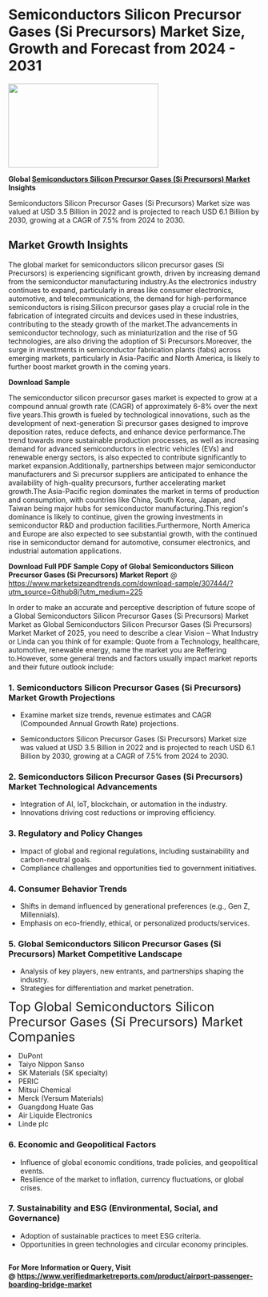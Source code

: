 <H1>Semiconductors Silicon Precursor Gases (Si Precursors) Market Size, Growth and Forecast from 2024 - 2031</H1><img class="aligncenter size-medium wp-image-584254" src="https://thirdeyenews.in/wp-content/uploads/2024/09/Global-Market-Research-300x168.jpeg" alt="" width="300" height="168" /><p><strong>Global&nbsp;<a href="https://www.marketsizeandtrends.com/download-sample/307444/?utm_source=Github8j?utm_medium=225">Semiconductors Silicon Precursor Gases (Si Precursors) Market</a> Insights</strong></p><p>Semiconductors Silicon Precursor Gases (Si Precursors) Market size was valued at USD 3.5 Billion in 2022 and is projected to reach USD 6.1 Billion by 2030, growing at a CAGR of 7.5% from 2024 to 2030.</p><p><h2>Market Growth Insights</h2> <p>The global market for semiconductors silicon precursor gases (Si Precursors) is experiencing significant growth, driven by increasing demand from the semiconductor manufacturing industry.As the electronics industry continues to expand, particularly in areas like consumer electronics, automotive, and telecommunications, the demand for high-performance semiconductors is rising.Silicon precursor gases play a crucial role in the fabrication of integrated circuits and devices used in these industries, contributing to the steady growth of the market.The advancements in semiconductor technology, such as miniaturization and the rise of 5G technologies, are also driving the adoption of Si Precursors.Moreover, the surge in investments in semiconductor fabrication plants (fabs) across emerging markets, particularly in Asia-Pacific and North America, is likely to further boost market growth in the coming years.</p> <p><strong>Download Sample</strong></p> <p>The semiconductor silicon precursor gases market is expected to grow at a compound annual growth rate (CAGR) of approximately 6-8% over the next five years.This growth is fueled by technological innovations, such as the development of next-generation Si precursor gases designed to improve deposition rates, reduce defects, and enhance device performance.The trend towards more sustainable production processes, as well as increasing demand for advanced semiconductors in electric vehicles (EVs) and renewable energy sectors, is also expected to contribute significantly to market expansion.Additionally, partnerships between major semiconductor manufacturers and Si precursor suppliers are anticipated to enhance the availability of high-quality precursors, further accelerating market growth.The Asia-Pacific region dominates the market in terms of production and consumption, with countries like China, South Korea, Japan, and Taiwan being major hubs for semiconductor manufacturing.This region's dominance is likely to continue, given the growing investments in semiconductor R&D and production facilities.Furthermore, North America and Europe are also expected to see substantial growth, with the continued rise in semiconductor demand for automotive, consumer electronics, and industrial automation applications.<p><span class=""><strong>Download Full PDF Sample Copy of Global Semiconductors Silicon Precursor Gases (Si Precursors) Market Report</strong> @ <a href="https://www.marketsizeandtrends.com/download-sample/307444/?utm_source=Github8j?utm_medium=225" target="_blank">https://www.marketsizeandtrends.com/download-sample/307444/?utm_source=Github8j?utm_medium=225</a></span></p><p>In order to make an accurate and perceptive description of future scope of a Global&nbsp;Semiconductors Silicon Precursor Gases (Si Precursors) Market Market as Global&nbsp;Semiconductors Silicon Precursor Gases (Si Precursors) Market Market of 2025, you need to describe a clear Vision &ndash; What Industry or Linda can you think of for example: Quote from a Technology, healthcare, automotive, renewable energy, name the market you are Reffering to.However, some general trends and factors usually impact market reports and their future outlook include:</p><h3>1.&nbsp;<strong>Semiconductors Silicon Precursor Gases (Si Precursors) Market Growth Projections</strong></h3><ul><li>Examine market size trends, revenue estimates and CAGR (Compounded Annual Growth Rate) projections.</li><li><p>Semiconductors Silicon Precursor Gases (Si Precursors) Market size was valued at USD 3.5 Billion in 2022 and is projected to reach USD 6.1 Billion by 2030, growing at a CAGR of 7.5% from 2024 to 2030.</p></li></ul><h3>2.&nbsp;<strong>Semiconductors Silicon Precursor Gases (Si Precursors) Market Technological Advancements</strong></h3><ul><li>Integration of AI, IoT, blockchain, or automation in the industry.</li><li>Innovations driving cost reductions or improving efficiency.</li></ul><h3>3.&nbsp;<strong>Regulatory and Policy Changes</strong></h3><ul><li>Impact of global and regional regulations, including sustainability and carbon-neutral goals.</li><li>Compliance challenges and opportunities tied to government initiatives.</li></ul><h3>4.&nbsp;<strong>Consumer Behavior Trends</strong></h3><ul><li>Shifts in demand influenced by generational preferences (e.g., Gen Z, Millennials).</li><li>Emphasis on eco-friendly, ethical, or personalized products/services.</li></ul><h3>5.&nbsp;<strong>Global Semiconductors Silicon Precursor Gases (Si Precursors) Market Competitive Landscape</strong></h3><ul><li>Analysis of key players, new entrants, and partnerships shaping the industry.</li><li>Strategies for differentiation and market penetration.</li></ul><p data-pm-slice="1 1 []"><span style="color: inherit; font-family: inherit; font-size: 25px;">Top Global Semiconductors Silicon Precursor Gases (Si Precursors) Market Companies</span></p><div class="" data-test-id=""><p><li>DuPont</li><li> Taiyo Nippon Sanso</li><li> SK Materials (SK specialty)</li><li> PERIC</li><li> Mitsui Chemical</li><li> Merck (Versum Materials)</li><li> Guangdong Huate Gas</li><li> Air Liquide Electronics</li><li> Linde plc</li></p></div><h3>6.&nbsp;<strong>Economic and Geopolitical Factors</strong></h3><ul><li>Influence of global economic conditions, trade policies, and geopolitical events.</li><li>Resilience of the market to inflation, currency fluctuations, or global crises.</li></ul><h3>7.&nbsp;<strong>Sustainability and ESG (Environmental, Social, and Governance)</strong></h3><ul><li>Adoption of sustainable practices to meet ESG criteria.</li><li>Opportunities in green technologies and circular economy principles.</li></ul><h2><strong style="font-size: 14px;">For More Information or Query, Visit @&nbsp;</strong><a style="background-color: #ffffff; font-size: 14px;" href="https://www.marketsizeandtrends.com/report/semiconductors-silicon-precursor-gases-si-precursors-market/" target="_blank">https://www.verifiedmarketreports.com/product/airport-passenger-boarding-bridge-market</a></h2>